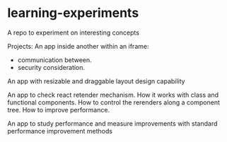 # learning-experiments
A repo to experiment on interesting concepts

Projects:
An app inside another within an iframe:
- communication between.
- security consideration.

An app with resizable and draggable layout design capability 

An app to check react retender mechanism. How it works with class and functional components. How to control the rerenders along a component tree. How to improve performance.

An app to study performance and measure improvements with standard performance improvement methods
